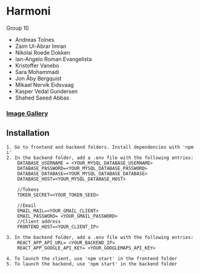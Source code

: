 # Harmoni

Group 10 

  - Andreas Tolnes
  - Zaim Ul-Abrar Imran
  - Nikolai Roede Dokken
  - Ian-Angelo Roman Evangelista
  - Kristoffer Vanebo
  - Sara Mohammadi
  - Jon Åby Bergquist
  - Mikael Nervik Eidsvaag
  - Kasper Vedal Gundersen
  - Shahed Saeed Abbas
  
  ### [Image Gallery](https://imgur.com/a/hUogAKO)

## Installation
```
1. Go to frontend and backend folders. Install dependencies with 'npm i'
2. In the backend folder, add a .env file with the following entries:
    DATABASE_USERNAME = <YOUR_MYSQL_DATABASE_USERNAME>
    DATABASE_PASSWORD=<YOUR_MYSQL_DATABASE_PASSWORD>
    DATABASE_DATABASE=<YOUR_MYSQL_DATABASE_DATABASE>
    DATABASE_HOST=<YOUR_MYSQL_DATABASE_HOST>
    
    //Tokens
    TOKEN_SECRET=<YOUR_TOKEN_SEED>
    
    //Email
    EMAIL_MAIL=<YOUR_GMAIL_CLIENT>
    EMAIL_PASSWORD= <YOUR_GMAIL_PASSWORD>
    //Client address
    FRONTEND_HOST=<YOUR_CLIENT_IP>

3. In the backend folder, add a .env file with the following entries:
    REACT_APP_API_URL= <YOUR_BACKEND_IP>
    REACT_APP_GOOGLE_API_KEY= <YOUR_GOOGLEMAPS_API_KEY>

4. To launch the client, use 'npm start' in the frontend folder
5. To launch the backend, use 'npm start' in the backend folder
```
